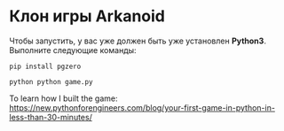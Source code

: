 # Клон игры Arkanoid

Чтобы запустить, у вас уже должен быть уже установлен **Python3**.
Выполните следующие команды:

```shell
pip install pgzero
```

```shell
python python game.py
```

To learn how I built the game: https://new.pythonforengineers.com/blog/your-first-game-in-python-in-less-than-30-minutes/